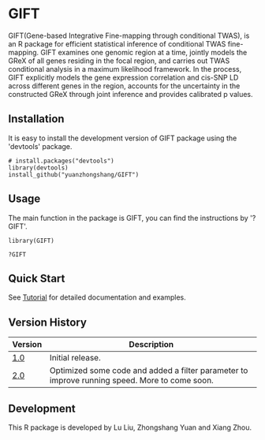# GIFT

GIFT(Gene-based Integrative Fine-mapping through conditional TWAS), is an R package for efficient statistical inference of conditional TWAS fine-mapping. GIFT examines one genomic region at a time, jointly models the GReX of all genes residing in the focal region, and carries out TWAS conditional analysis in a maximum likelihood framework. In the process, GIFT explicitly models the gene expression correlation and cis-SNP LD across different genes in the region, accounts for the uncertainty in the constructed GReX through joint inference and provides calibrated p values.

## Installation
It is easy to install the development version of GIFT package using the 'devtools' package. 

```
# install.packages("devtools")
library(devtools)
install_github("yuanzhongshang/GIFT")
```
## Usage
The main function in the package is GIFT, you can find the instructions by '?GIFT'.
```
library(GIFT)

?GIFT
```

## Quick Start

See [Tutorial](https://yuanzhongshang.github.io/GIFT/) for detailed documentation and examples.

## Version History

| Version | Description                                                                                                                                                                                                                                             |
|---------|---------------------------------------------------------------------------------------------------------------------------------------------------------------------------------------------------------------------------------------------------------|
| [1.0](https://github.com/yuanzhongshang/GIFT/tree/v1.0) | Initial release.                                                                                                                                                                                                                   |
| [2.0](https://github.com/yuanzhongshang/GIFT/tree/v2.0) | Optimized some code and added a filter parameter to improve running speed. More to come soon.                                                                                                                                       |

## Development
This R package is developed by Lu Liu, Zhongshang Yuan and Xiang Zhou.
